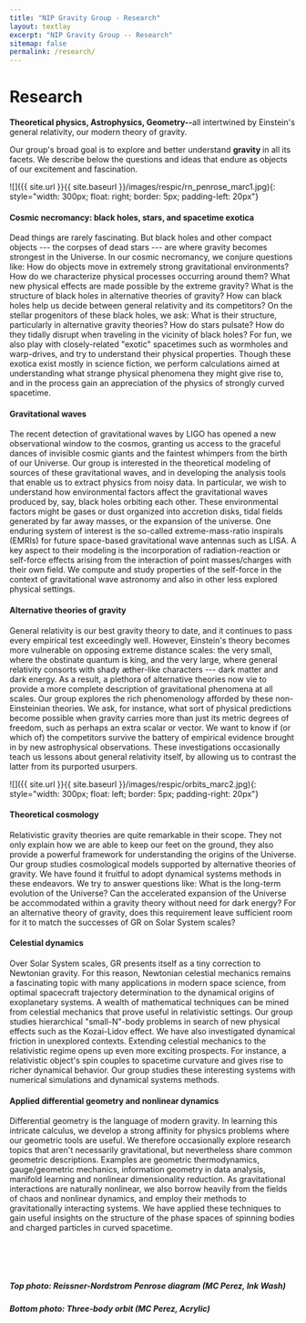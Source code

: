 ```yaml
---
title: "NIP Gravity Group - Research"
layout: textlay
excerpt: "NIP Gravity Group -- Research"
sitemap: false
permalink: /research/
---
```


# Research

<b> Theoretical physics, Astrophysics, Geometry--</b>all intertwined by Einstein's general relativity, our modern theory of gravity.

Our group's broad goal is to explore and better understand <b> gravity </b> in all its facets. We describe below the questions and ideas that endure as objects of our excitement and fascination. 

![]({{ site.url }}{{ site.baseurl }}/images/respic/rn_penrose_marc1.jpg){: style="width: 300px; float: right; border: 5px; padding-left: 20px"}

#### Cosmic necromancy: black holes, stars, and spacetime exotica

Dead things are rarely fascinating. But black holes and other compact objects --- the corpses of dead stars --- are where gravity becomes strongest in the Universe. In our cosmic necromancy, we conjure questions like: How do objects move in extremely strong gravitational environments? How do we characterize physical processes occurring around them? What new physical effects are made possible by the extreme gravity? What is the structure of black holes in alternative theories of gravity? How can black holes help us decide between general relativity and its competitors? On the stellar progenitors of these black holes, we ask: What is their structure, particularly in alternative gravity theories? How do stars pulsate? How do they tidally disrupt when traveling in the vicinity of black holes? For fun, we also play with closely-related "exotic" spacetimes such as wormholes and warp-drives, and try to understand their physical properties. Though these exotica exist mostly in science fiction, we perform calculations aimed at understanding what strange physical phenomena they might give rise to, and in the process gain an appreciation of the physics of strongly curved spacetime.  

#### Gravitational waves

The recent detection of gravitational waves by LIGO has opened a new observational window to the cosmos, granting us access to the graceful dances of invisible cosmic giants and the faintest whimpers from the birth of our Universe. Our group is interested in the theoretical modeling of sources of these gravitational waves, and in developing the analysis tools that enable us to extract physics from noisy data. In particular, we wish to understand how environmental factors affect the gravitational waves produced by, say, black holes orbiting each other. These environmental factors might be gases or dust organized into accretion disks, tidal fields generated by far away masses, or the expansion of the universe. One enduring system of interest is the so-called extreme-mass-ratio inspirals (EMRIs) for future space-based gravitational wave antennas such as LISA. A key aspect to their modeling is the incorporation of radiation-reaction or self-force effects arising from the interaction of point masses/charges with their own field. We compute and study properties of the self-force in the context of gravitational wave astronomy and also in other less explored physical settings. 

#### Alternative theories of gravity

General relativity is our best gravity theory to date, and it continues to pass every empirical test exceedingly well. However, Einstein's theory becomes more vulnerable on opposing extreme distance scales: the very small, where the obstinate quantum is king, and the very large, where general relativity consorts with shady æther-like characters --- dark matter and dark energy. As a result, a plethora of alternative theories now vie to provide a more complete description of gravitational phenomena at all scales. Our group explores the rich phenomenology afforded by these non-Einsteinian theories. We ask, for instance, what sort of physical predictions become possible when gravity carries more than just its metric degrees of freedom, such as perhaps an extra scalar or vector. We want to know if (or which of) the competitors survive the battery of empirical evidence brought in by new astrophysical observations. These investigations occasionally teach us lessons about general relativity itself, by allowing us to contrast the latter from its purported usurpers. 

![]({{ site.url }}{{ site.baseurl }}/images/respic/orbits_marc2.jpg){: style="width: 300px; float: left; border: 5px; padding-right: 20px"}

#### Theoretical cosmology

Relativistic gravity theories are quite remarkable in their scope. They not only explain how we are able to keep our feet on the ground, they also provide a powerful framework for understanding the origins of the Universe. Our group studies cosmological models supported by alternative theories of gravity. We have found it fruitful to adopt dynamical systems methods in these endeavors. We try to answer questions like: What is the long-term evolution of the Universe? Can the accelerated expansion of the Universe be accommodated within a gravity theory without need for dark energy? For an alternative theory of gravity, does this requirement leave sufficient room for it to match the successes of GR on Solar System scales? 

#### Celestial dynamics

Over Solar System scales, GR presents itself as a tiny correction to Newtonian gravity. For this reason, Newtonian celestial mechanics remains a fascinating topic with many applications in modern space science, from optimal spacecraft trajectory determination to the dynamical origins of exoplanetary systems. A wealth of mathematical techniques can be mined from celestial mechanics that prove useful in relativistic settings. Our group studies hierarchical "small-N"-body problems in search of new physical effects such as the Kozai-Lidov effect. We have also investigated dynamical friction in unexplored contexts. Extending celestial mechanics to the relativistic regime opens up even more exciting prospects. For instance, a relativistic object's spin couples to spacetime curvature and gives rise to richer dynamical behavior. Our group studies these interesting systems with numerical simulations and dynamical systems methods. 

#### Applied differential geometry and nonlinear dynamics

Differential geometry is the language of modern gravity. In learning this intricate calculus, we develop a strong affinity for physics problems where our geometric tools are useful. We therefore occasionally explore research topics that aren't necessarily gravitational, but nevertheless share common geometric descriptions. Examples are geometric thermodynamics, gauge/geometric mechanics, information geometry in data analysis, manifold learning and nonlinear dimensionality reduction. As gravitational interactions are naturally nonlinear, we also borrow heavily from the fields of chaos and nonlinear dynamics, and employ their methods to gravitationally interacting systems. We have applied these techniques to gain useful insights on the structure of the phase spaces of spinning bodies and charged particles in curved spacetime.  

<br>
<br>
<br>

##### _Top photo: Reissner-Nordstrom Penrose diagram (MC Perez, Ink Wash)_
##### _Bottom photo: Three-body orbit (MC Perez, Acrylic)_ 
